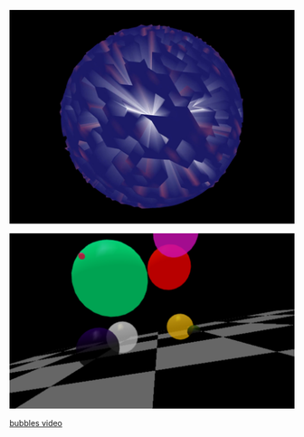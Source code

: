 [![globe](art.jpg)](../../viewer.html?model=./2002/decorations/art.x3d)

[![bubbles](bubbles.png)](../../advancedViewer.html?model=./2002/decorations/bubbles.wrl)

[bubbles video](https://youtu.be/vNZiSixqZMo)
